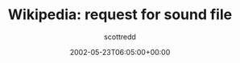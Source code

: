 ---
title: 'Wikipedia: request for sound file'
posts: 2
hash: 't15'
author: 'scottredd'
date: 2002-05-23T06:05:00+00:00
sources:
  - http://forums.tokipona.org/viewtopic.php%3Ft=15.html
tags:
  - english
  - lostmedia
  - translation
  - audio
  - tokipona
  - media
---